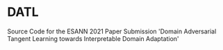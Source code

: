 # DATL
Source Code for the ESANN 2021 Paper Submission 'Domain Adversarial Tangent Learning towards Interpretable Domain Adaptation'


